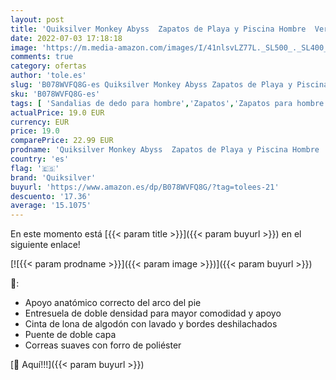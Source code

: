 ```yaml
---
layout: post
title: 'Quiksilver Monkey Abyss  Zapatos de Playa y Piscina Hombre  Verde  Green/Brown/Black Xgck   41 EU'
date: 2022-07-03 17:18:18
image: 'https://m.media-amazon.com/images/I/41nlsvLZ77L._SL500_._SL400_.jpg'
comments: true
category: ofertas
author: 'tole.es'
slug: 'B078WVFQ8G-es Quiksilver Monkey Abyss Zapatos de Playa y Piscina Hombre...'
sku: 'B078WVFQ8G-es'
tags: [ 'Sandalias de dedo para hombre','Zapatos','Zapatos para hombre','Zapatos y complementos','quiksilver','zapatos','🇪🇸', ]
actualPrice: 19.0 EUR
currency: EUR
price: 19.0
comparePrice: 22.99 EUR
prodname: 'Quiksilver Monkey Abyss  Zapatos de Playa y Piscina Hombre  Verde  Green/Brown/Black Xgck   41 EU'
country: 'es'
flag: '🇪🇸'
brand: 'Quiksilver'
buyurl: 'https://www.amazon.es/dp/B078WVFQ8G/?tag=tolees-21'
descuento: '17.36'
average: '15.1075'
---
```


En este momento está [{{< param title >}}]({{< param buyurl >}}) en el siguiente enlace!

[![{{< param prodname >}}]({{< param image >}})]({{< param buyurl >}})

🔎:

- Apoyo anatómico correcto del arco del pie
- Entresuela de doble densidad para mayor comodidad y apoyo
- Cinta de lona de algodón con lavado y bordes deshilachados
- Puente de doble capa
- Correas suaves con forro de poliéster

[🛒 Aquí!!!]({{< param buyurl >}})
